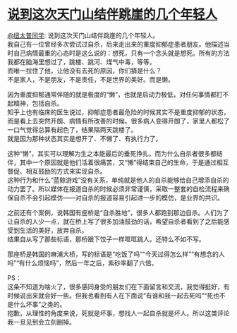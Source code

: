 # [说到这次天门山结伴跳崖的几个年轻人](https://github.com/jaydong2016/gitblog/issues/22)

[@纽太普同学](https://m.weibo.cn/profile/1645599505): 说到这次天门山结伴跳崖的几个年轻人。  
我自己有一位曾经多次尝试过自杀，后来走出来的重度抑郁症患者朋友。他描述当时自己病情最重的心态时是这么说的：想死，只有一个念头就是想死。所有的方法我都在脑海里想过了，跳楼、跳河、煤气中毒，等等。  
而唯一拉住了他，让他没有去死的原因，你们猜是什么？  
不是家人，不是朋友，不是责任，不是世界的美好。而是懒。

因为重度抑郁通常伴随的就是极度的“懒”，也就是启动力极低，对任何事情都打不起精神，包括自杀。  
知乎上也有临床的医生说过，抑郁症患者最危险的时候其实不是重度抑郁的状态，而是看上去突然开朗、病情有所改善的时候。很多病人变得开朗了，家里人都松了一口气觉得总算有起色了，结果隔两天跳楼了。  
就是因为那种状态其实是想开了、不懒了、有执行力了。

这种“懒”，其实可以理解为生之本能最后的垂死挣扎。而为什么自杀者很多都结伴，其中一个原因就是他们活着很痛苦，又“懒”得结束自己的生命，于是通过相互督促、相互鼓励的方式来实现自杀。  
这种行为和什么“蓝鲸游戏”没有关系，单纯就是他人的自杀能够给自己增添自杀的动力罢了。所以媒体在报道自杀的时候必须非常谨慎，采取一整套的自检流程来确保自杀不会引起模仿——对自杀的报道容易引起进一步的模仿，是业界的共识。

之前还有个案例，说韩国有座桥是“自杀胜地”，很多人都跑到那边自杀。人们为了让自杀的人少一点，就在桥上写了很多加油鼓劲的话，希望自杀者看到了之后能感受到生活的美好，放弃自杀。  
结果自从写了那些标语，那桥跟下饺子一样哐哐跳人。还特么不如不写。

那座桥是韩国的麻浦大桥，写的标语是“吃饭了吗”“今天过得怎么样”“有想念的人吗”“有什么烦恼吗”，然后一年之后，紫砂率翻了六倍。

PS：  
这条不知道为啥火了，很多感同身受的朋友们在下面留言和交流，我觉得挺好，有时候说出来就会好一些。但我也看到有人在下面说“有谁和我一起去死吗”“死也不是什么坏事”之类的。  
抱歉，从理性的角度来说，死就是坏事，想找人一起自杀就是坏人。所以这类评论我一旦见到会立刻删掉。
